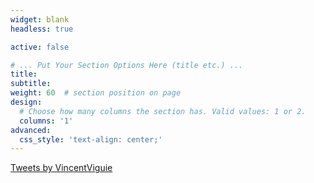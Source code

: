 ```yaml
---
widget: blank
headless: true

active: false

# ... Put Your Section Options Here (title etc.) ...
title: 
subtitle:
weight: 60  # section position on page
design:
  # Choose how many columns the section has. Valid values: 1 or 2.
  columns: '1'
advanced:
  css_style: 'text-align: center;'
---
```



<a class="twitter-timeline" data-width="800" data-height="1100" data-theme="dark" href="https://twitter.com/VincentViguie?ref_src=twsrc%5Etfw">Tweets by VincentViguie</a> <script async src="https://platform.twitter.com/widgets.js" charset="utf-8"></script> 

